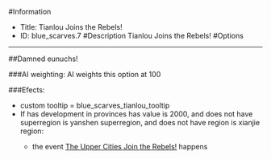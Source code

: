 #Information
 - Title: Tianlou Joins the Rebels!
 - ID: blue_scarves.7
#Description
Tianlou Joins the Rebels!
#Options

___
##Damned eunuchs!

###AI weighting:
AI weights this option at 100


###Efects:<ul><li>custom tooltip = blue_scarves_tianlou_tooltip</li><li>If has development in provinces has value is 2000, and does not have superregion is yanshen superregion, and does not have region is xianjie region:</li><ul><li>the event [The Upper Cities Join the Rebels!](../events/the_upper_cities_join_the_rebels.md) happens</li></ul></ul>
